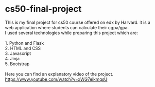 # cs50-final-project
This is my final project for cs50 course offered on edx by Harvard. It is a web application where students can calculate their cgpa/gpa.\
I used several technologies while preparing this project which are:\
\
    1. Python and Flask\
    2. HTML and CSS\
    3. Javascript\
    4. Jinja\
    5. Bootstrap\
\
Here you can find an explanatory video of the project.
https://www.youtube.com/watch?v=xWG7eikmqsU
